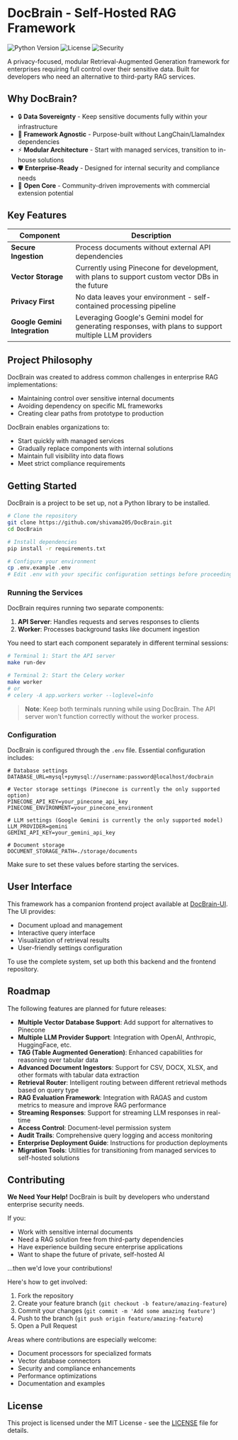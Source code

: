 # DocBrain - Self-Hosted RAG Framework

![Python Version](https://img.shields.io/badge/python-3.8%2B-blue)
![License](https://img.shields.io/badge/license-MIT-green)
![Security](https://img.shields.io/badge/security-self--hosted-brightgreen)

A privacy-focused, modular Retrieval-Augmented Generation framework for enterprises requiring full control over their sensitive data. Built for developers who need an alternative to third-party RAG services.

## Why DocBrain?

- 🔒 **Data Sovereignty** - Keep sensitive documents fully within your infrastructure
- 🧩 **Framework Agnostic** - Purpose-built without LangChain/LlamaIndex dependencies
- ⚡ **Modular Architecture** - Start with managed services, transition to in-house solutions
- 🛡️ **Enterprise-Ready** - Designed for internal security and compliance needs
- 🌱 **Open Core** - Community-driven improvements with commercial extension potential

## Key Features

| Component          | Description                                                                 |
|--------------------|-----------------------------------------------------------------------------|
| **Secure Ingestion** | Process documents without external API dependencies                        |
| **Vector Storage** | Currently using Pinecone for development, with plans to support custom vector DBs in the future |
| **Privacy First**    | No data leaves your environment - self-contained processing pipeline       |
| **Google Gemini Integration** | Leveraging Google's Gemini model for generating responses, with plans to support multiple LLM providers |

## Project Philosophy

DocBrain was created to address common challenges in enterprise RAG implementations:

- Maintaining control over sensitive internal documents
- Avoiding dependency on specific ML frameworks
- Creating clear paths from prototype to production

DocBrain enables organizations to:
- Start quickly with managed services
- Gradually replace components with internal solutions
- Maintain full visibility into data flows
- Meet strict compliance requirements

## Getting Started

DocBrain is a project to be set up, not a Python library to be installed.

```bash
# Clone the repository
git clone https://github.com/shivama205/DocBrain.git
cd DocBrain

# Install dependencies
pip install -r requirements.txt

# Configure your environment
cp .env.example .env
# Edit .env with your specific configuration settings before proceeding
```

### Running the Services

DocBrain requires running two separate components:

1. **API Server**: Handles requests and serves responses to clients
2. **Worker**: Processes background tasks like document ingestion

You need to start each component separately in different terminal sessions:

```bash
# Terminal 1: Start the API server
make run-dev

# Terminal 2: Start the Celery worker
make worker
# or 
# celery -A app.workers worker --loglevel=info
```

> **Note**: Keep both terminals running while using DocBrain. The API server won't function correctly without the worker process.

### Configuration

DocBrain is configured through the `.env` file. Essential configuration includes:

```
# Database settings
DATABASE_URL=mysql+pymysql://username:password@localhost/docbrain

# Vector storage settings (Pinecone is currently the only supported option)
PINECONE_API_KEY=your_pinecone_api_key
PINECONE_ENVIRONMENT=your_pinecone_environment

# LLM settings (Google Gemini is currently the only supported model)
LLM_PROVIDER=gemini
GEMINI_API_KEY=your_gemini_api_key

# Document storage
DOCUMENT_STORAGE_PATH=./storage/documents
```

Make sure to set these values before starting the services.

## User Interface

This framework has a companion frontend project available at [DocBrain-UI](https://github.com/shivama205/DocBrain-UI). The UI provides:

- Document upload and management
- Interactive query interface
- Visualization of retrieval results
- User-friendly settings configuration

To use the complete system, set up both this backend and the frontend repository.

## Roadmap

The following features are planned for future releases:

- **Multiple Vector Database Support**: Add support for alternatives to Pinecone
- **Multiple LLM Provider Support**: Integration with OpenAI, Anthropic, HuggingFace, etc.
- **TAG (Table Augmented Generation)**: Enhanced capabilities for reasoning over tabular data
- **Advanced Document Ingestors**: Support for CSV, DOCX, XLSX, and other formats with tabular data extraction
- **Retrieval Router**: Intelligent routing between different retrieval methods based on query type
- **RAG Evaluation Framework**: Integration with RAGAS and custom metrics to measure and improve RAG performance
- **Streaming Responses**: Support for streaming LLM responses in real-time
- **Access Control**: Document-level permission system
- **Audit Trails**: Comprehensive query logging and access monitoring
- **Enterprise Deployment Guide**: Instructions for production deployments
- **Migration Tools**: Utilities for transitioning from managed services to self-hosted solutions

## Contributing

**We Need Your Help!** DocBrain is built by developers who understand enterprise security needs.

If you:
- Work with sensitive internal documents
- Need a RAG solution free from third-party dependencies
- Have experience building secure enterprise applications
- Want to shape the future of private, self-hosted AI

...then we'd love your contributions!

Here's how to get involved:

1. Fork the repository
2. Create your feature branch (`git checkout -b feature/amazing-feature`)
3. Commit your changes (`git commit -m 'Add some amazing feature'`)
4. Push to the branch (`git push origin feature/amazing-feature`)
5. Open a Pull Request

Areas where contributions are especially welcome:
- Document processors for specialized formats
- Vector database connectors
- Security and compliance enhancements
- Performance optimizations
- Documentation and examples

## License

This project is licensed under the MIT License - see the [LICENSE](LICENSE) file for details.
